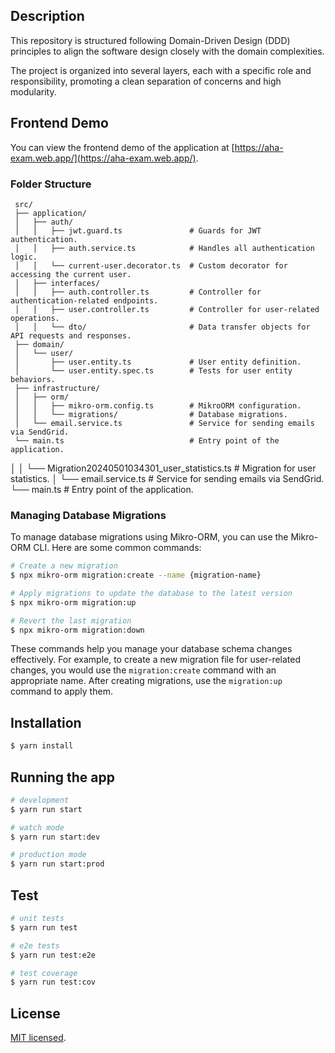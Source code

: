 ## Description

This repository is structured following Domain-Driven Design (DDD) principles to align the software design closely with
the domain complexities.

The project is organized into several layers, each with a specific role and responsibility, promoting a clean separation
of concerns and high modularity.

## Frontend Demo

You can view the frontend demo of the application at [https://aha-exam.web.app/](https://aha-exam.web.app/).

### Folder Structure

```
 src/
 ├── application/
 │   ├── auth/
 │   │   ├── jwt.guard.ts               # Guards for JWT authentication.
 │   │   ├── auth.service.ts            # Handles all authentication logic.
 │   │   └── current-user.decorator.ts  # Custom decorator for accessing the current user.
 │   ├── interfaces/
 │   │   ├── auth.controller.ts         # Controller for authentication-related endpoints.
 │   │   ├── user.controller.ts         # Controller for user-related operations.
 │   │   └── dto/                       # Data transfer objects for API requests and responses.
 ├── domain/
 │   └── user/
 │       ├── user.entity.ts             # User entity definition.
 │       └── user.entity.spec.ts        # Tests for user entity behaviors.
 ├── infrastructure/
 │   ├── orm/
 │   │   ├── mikro-orm.config.ts        # MikroORM configuration.
 │   │   └── migrations/                # Database migrations.
 │   └── email.service.ts               # Service for sending emails via SendGrid.
 └── main.ts                            # Entry point of the application.

```

│ │ └── Migration20240501034301_user_statistics.ts # Migration for user statistics.
│ └── email.service.ts # Service for sending emails via SendGrid.
└── main.ts # Entry point of the application.

### Managing Database Migrations

To manage database migrations using Mikro-ORM, you can use the Mikro-ORM CLI. Here are some common commands:

```bash
# Create a new migration
$ npx mikro-orm migration:create --name {migration-name}

# Apply migrations to update the database to the latest version
$ npx mikro-orm migration:up

# Revert the last migration
$ npx mikro-orm migration:down
```

These commands help you manage your database schema changes effectively. For example, to create a new migration file for
user-related changes, you would use the `migration:create` command with an appropriate name. After creating migrations,
use the `migration:up` command to apply them.

## Installation

```bash
$ yarn install
```

## Running the app

```bash
# development
$ yarn run start

# watch mode
$ yarn run start:dev

# production mode
$ yarn run start:prod
```

## Test

```bash
# unit tests
$ yarn run test

# e2e tests
$ yarn run test:e2e

# test coverage
$ yarn run test:cov
```

## License

[MIT licensed](LICENSE).
